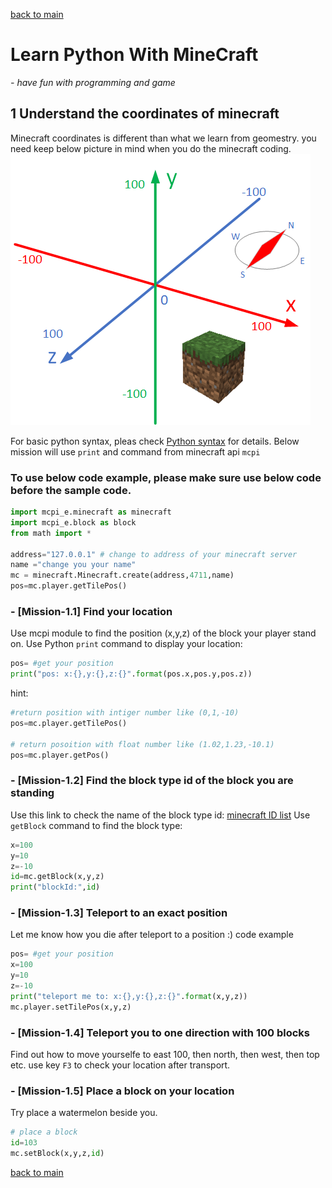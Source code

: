[back to main](../../README.md)

# Learn Python With MineCraft

  *- have fun with programming and game*

## 1 Understand the coordinates of minecraft

Minecraft coordinates is different than what we learn from geomestry. you need keep below picture in mind when you do the minecraft coding.
![coordinates of minecraft](../minecraft_Coordinates.png)

For basic python syntax, pleas check [Python syntax](https://www.w3schools.com/python/python_syntax.asp) for details.
Below mission will use `print` and command from minecraft api `mcpi`

### To use below code example, please make sure use below code before the sample code.

```python
import mcpi_e.minecraft as minecraft
import mcpi_e.block as block
from math import *

address="127.0.0.1" # change to address of your minecraft server
name ="change you your name"
mc = minecraft.Minecraft.create(address,4711,name)
pos=mc.player.getTilePos()
```

### - [Mission-1.1] Find your location

Use mcpi module to find the position (x,y,z) of the block your player stand on.
Use Python `print` command to display your location:

```python
pos= #get your position
print("pos: x:{},y:{},z:{}".format(pos.x,pos.y,pos.z))
```

hint:

```python
#return position with intiger number like (0,1,-10)
pos=mc.player.getTilePos()

# return posoition with float number like (1.02,1.23,-10.1)
pos=mc.player.getPos()
```

### - [Mission-1.2] Find the block type id of the block you are standing

Use this link to check the name of the block type id:
[minecraft ID list](https://minecraft-ids.grahamedgecombe.com/)
Use `getBlock` command to find the block type:

```python
x=100
y=10
z=-10
id=mc.getBlock(x,y,z)
print("blockId:",id)
```

### - [Mission-1.3] Teleport to an exact position

Let me know how you die after teleport to a position :)
code example

```python
pos= #get your position
x=100
y=10
z=-10
print("teleport me to: x:{},y:{},z:{}".format(x,y,z))
mc.player.setTilePos(x,y,z)
```

### - [Mission-1.4] Teleport you to one direction with 100 blocks

Find out how to move yourselfe to east 100, then north, then west, then top etc.
use key `F3` to check your location after transport.

### - [Mission-1.5] Place a block on your location

Try place a watermelon beside you.

```python
# place a block
id=103
mc.setBlock(x,y,z,id)
```

[back to main](../../README.md)
